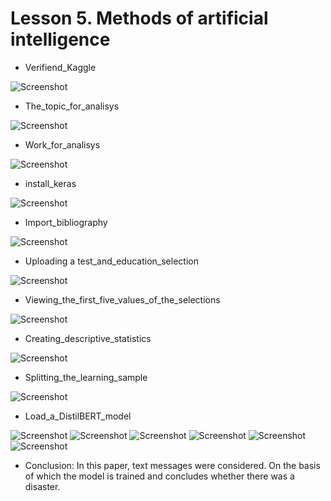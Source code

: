 # Lesson 5. Methods of artificial intelligence

* Verifiend_Kaggle

![Screenshot](/Screenshot/Lesson_5_Verifiend_Kaggle.png)

* The_topic_for_analisys

![Screenshot](/Screenshot/Lesson_5_The_topic_for_analisys.png)

* Work_for_analisys

![Screenshot](/Screenshot/Lesson_5_Part_1.png)

* install_keras

![Screenshot](/Screenshot/Lesson_5_install_keras_part_2.png)

* Import_bibliography

![Screenshot](/Screenshot/Lesson_5_Import_bibliography_part_3.png)

* Uploading a test_and_education_selection

![Screenshot](/Screenshot/Lesson_5_Uploading%20a%20test_and_education_selection_part_4.png)

* Viewing_the_first_five_values_of_the_selections

![Screenshot](/Screenshot/Lesson_5_Viewing_the_first_five_values_of_the_selections_part_5.png)

* Creating_descriptive_statistics

![Screenshot](/Screenshot/Lesson_5_Creating_descriptive_statistics_part_6.png)

* Splitting_the_learning_sample

![Screenshot](/Screenshot/Lesson_5_Splitting_the_learning_sample_part_7.png)

* Load_a_DistilBERT_model

![Screenshot](/Screenshot/Lesson_5_Load_a_DistilBERT_model_part_8..png)
![Screenshot](/Screenshot/Lesson_5_part_9.png)
![Screenshot](/Screenshot/Lesson_5_part_10.png)
![Screenshot](/Screenshot/Lesson_5_part_12.png)
![Screenshot](/Screenshot/Lesson_5_part_13.png)
![Screenshot](/Screenshot/Lesson_5_part_14.png)

* Conclusion: In this paper, text messages were considered. On the basis of which the model is trained and concludes whether there was a disaster.